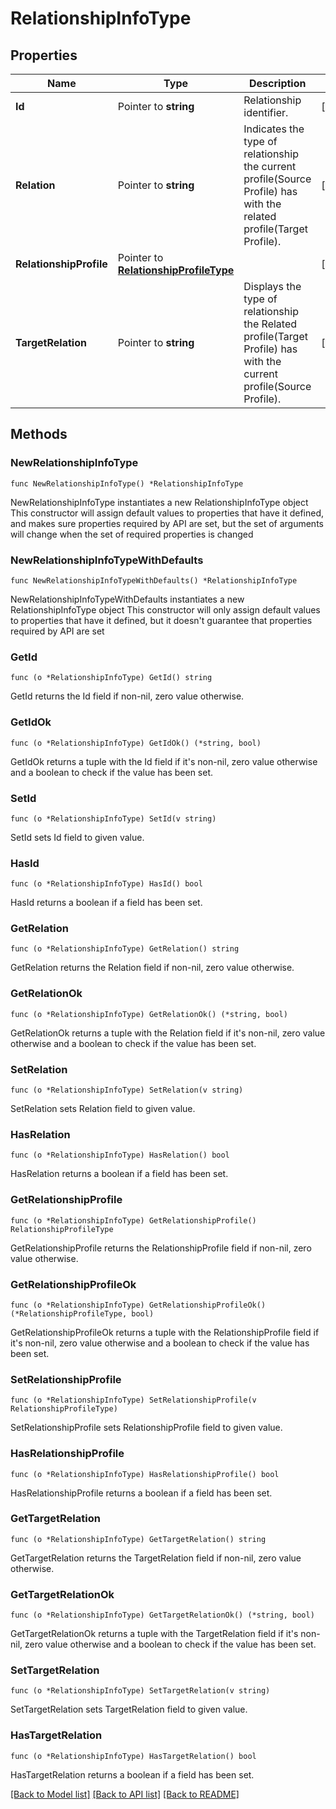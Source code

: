 # RelationshipInfoType

## Properties

Name | Type | Description | Notes
------------ | ------------- | ------------- | -------------
**Id** | Pointer to **string** | Relationship identifier. | [optional] 
**Relation** | Pointer to **string** | Indicates the type of relationship the current profile(Source Profile) has with the related profile(Target Profile). | [optional] 
**RelationshipProfile** | Pointer to [**RelationshipProfileType**](RelationshipProfileType.md) |  | [optional] 
**TargetRelation** | Pointer to **string** | Displays the type of relationship the Related profile(Target Profile) has with the current profile(Source Profile). | [optional] 

## Methods

### NewRelationshipInfoType

`func NewRelationshipInfoType() *RelationshipInfoType`

NewRelationshipInfoType instantiates a new RelationshipInfoType object
This constructor will assign default values to properties that have it defined,
and makes sure properties required by API are set, but the set of arguments
will change when the set of required properties is changed

### NewRelationshipInfoTypeWithDefaults

`func NewRelationshipInfoTypeWithDefaults() *RelationshipInfoType`

NewRelationshipInfoTypeWithDefaults instantiates a new RelationshipInfoType object
This constructor will only assign default values to properties that have it defined,
but it doesn't guarantee that properties required by API are set

### GetId

`func (o *RelationshipInfoType) GetId() string`

GetId returns the Id field if non-nil, zero value otherwise.

### GetIdOk

`func (o *RelationshipInfoType) GetIdOk() (*string, bool)`

GetIdOk returns a tuple with the Id field if it's non-nil, zero value otherwise
and a boolean to check if the value has been set.

### SetId

`func (o *RelationshipInfoType) SetId(v string)`

SetId sets Id field to given value.

### HasId

`func (o *RelationshipInfoType) HasId() bool`

HasId returns a boolean if a field has been set.

### GetRelation

`func (o *RelationshipInfoType) GetRelation() string`

GetRelation returns the Relation field if non-nil, zero value otherwise.

### GetRelationOk

`func (o *RelationshipInfoType) GetRelationOk() (*string, bool)`

GetRelationOk returns a tuple with the Relation field if it's non-nil, zero value otherwise
and a boolean to check if the value has been set.

### SetRelation

`func (o *RelationshipInfoType) SetRelation(v string)`

SetRelation sets Relation field to given value.

### HasRelation

`func (o *RelationshipInfoType) HasRelation() bool`

HasRelation returns a boolean if a field has been set.

### GetRelationshipProfile

`func (o *RelationshipInfoType) GetRelationshipProfile() RelationshipProfileType`

GetRelationshipProfile returns the RelationshipProfile field if non-nil, zero value otherwise.

### GetRelationshipProfileOk

`func (o *RelationshipInfoType) GetRelationshipProfileOk() (*RelationshipProfileType, bool)`

GetRelationshipProfileOk returns a tuple with the RelationshipProfile field if it's non-nil, zero value otherwise
and a boolean to check if the value has been set.

### SetRelationshipProfile

`func (o *RelationshipInfoType) SetRelationshipProfile(v RelationshipProfileType)`

SetRelationshipProfile sets RelationshipProfile field to given value.

### HasRelationshipProfile

`func (o *RelationshipInfoType) HasRelationshipProfile() bool`

HasRelationshipProfile returns a boolean if a field has been set.

### GetTargetRelation

`func (o *RelationshipInfoType) GetTargetRelation() string`

GetTargetRelation returns the TargetRelation field if non-nil, zero value otherwise.

### GetTargetRelationOk

`func (o *RelationshipInfoType) GetTargetRelationOk() (*string, bool)`

GetTargetRelationOk returns a tuple with the TargetRelation field if it's non-nil, zero value otherwise
and a boolean to check if the value has been set.

### SetTargetRelation

`func (o *RelationshipInfoType) SetTargetRelation(v string)`

SetTargetRelation sets TargetRelation field to given value.

### HasTargetRelation

`func (o *RelationshipInfoType) HasTargetRelation() bool`

HasTargetRelation returns a boolean if a field has been set.


[[Back to Model list]](../README.md#documentation-for-models) [[Back to API list]](../README.md#documentation-for-api-endpoints) [[Back to README]](../README.md)



